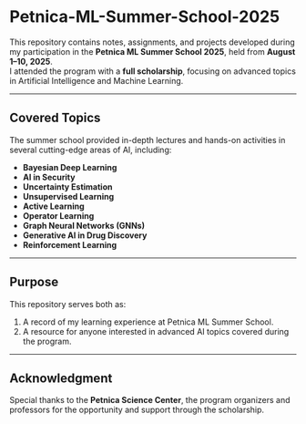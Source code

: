 # Petnica-ML-Summer-School-2025

This repository contains notes, assignments, and projects developed during my participation in the **Petnica ML Summer School 2025**, held from **August 1–10, 2025**.  
I attended the program with a **full scholarship**, focusing on advanced topics in Artificial Intelligence and Machine Learning.

---

## Covered Topics
The summer school provided in-depth lectures and hands-on activities in several cutting-edge areas of AI, including:

- **Bayesian Deep Learning**
- **AI in Security**
- **Uncertainty Estimation**
- **Unsupervised Learning**
- **Active Learning**
- **Operator Learning**
- **Graph Neural Networks (GNNs)**
- **Generative AI in Drug Discovery**
- **Reinforcement Learning**

---



## Purpose
This repository serves both as:
1. A record of my learning experience at Petnica ML Summer School.  
2. A resource for anyone interested in advanced AI topics covered during the program.  

---

## Acknowledgment
Special thanks to the **Petnica Science Center**, the program organizers and professors for the opportunity and support through the scholarship.

